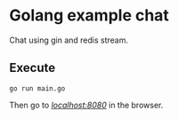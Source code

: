 # Golang example chat

Chat using gin and redis stream.

## Execute

`go run main.go`

Then go to *[localhost:8080](http://localhost:8080/)* in the browser.
